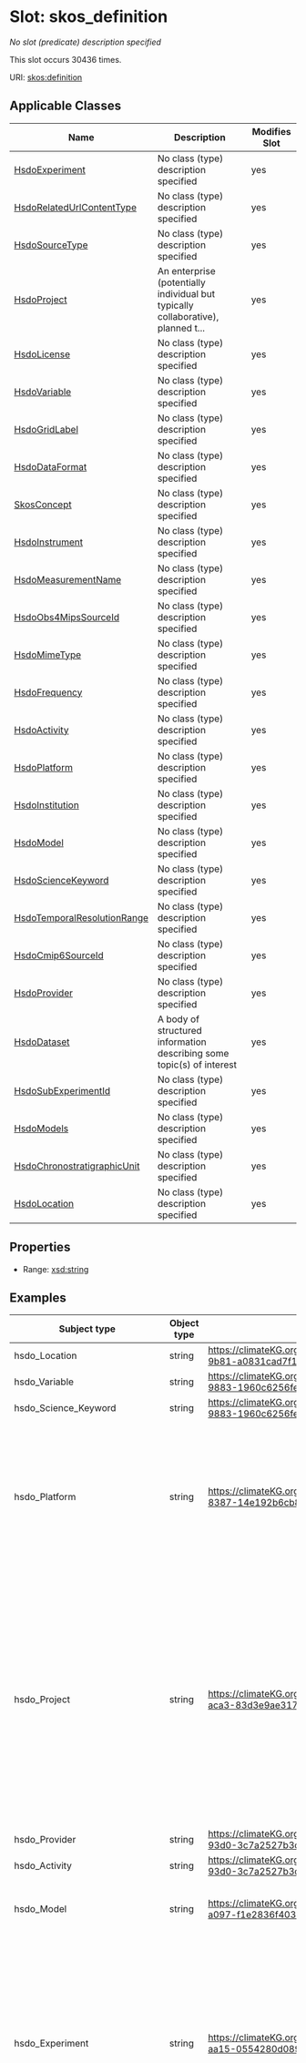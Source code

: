 

# Slot: skos_definition


_No slot (predicate) description specified_






This slot occurs 30436 times.


URI: [skos:definition](http://www.w3.org/2004/02/skos/core#definition)



<!-- no inheritance hierarchy -->





## Applicable Classes

| Name | Description | Modifies Slot |
| --- | --- | --- |
| [HsdoExperiment](../classes/HsdoExperiment.md) | No class (type) description specified |  yes  |
| [HsdoRelatedUrlContentType](../classes/HsdoRelatedUrlContentType.md) | No class (type) description specified |  yes  |
| [HsdoSourceType](../classes/HsdoSourceType.md) | No class (type) description specified |  yes  |
| [HsdoProject](../classes/HsdoProject.md) | An enterprise (potentially individual but typically collaborative), planned t... |  yes  |
| [HsdoLicense](../classes/HsdoLicense.md) | No class (type) description specified |  yes  |
| [HsdoVariable](../classes/HsdoVariable.md) | No class (type) description specified |  yes  |
| [HsdoGridLabel](../classes/HsdoGridLabel.md) | No class (type) description specified |  yes  |
| [HsdoDataFormat](../classes/HsdoDataFormat.md) | No class (type) description specified |  yes  |
| [SkosConcept](../classes/SkosConcept.md) | No class (type) description specified |  yes  |
| [HsdoInstrument](../classes/HsdoInstrument.md) | No class (type) description specified |  yes  |
| [HsdoMeasurementName](../classes/HsdoMeasurementName.md) | No class (type) description specified |  yes  |
| [HsdoObs4MipsSourceId](../classes/HsdoObs4MipsSourceId.md) | No class (type) description specified |  yes  |
| [HsdoMimeType](../classes/HsdoMimeType.md) | No class (type) description specified |  yes  |
| [HsdoFrequency](../classes/HsdoFrequency.md) | No class (type) description specified |  yes  |
| [HsdoActivity](../classes/HsdoActivity.md) | No class (type) description specified |  yes  |
| [HsdoPlatform](../classes/HsdoPlatform.md) | No class (type) description specified |  yes  |
| [HsdoInstitution](../classes/HsdoInstitution.md) | No class (type) description specified |  yes  |
| [HsdoModel](../classes/HsdoModel.md) | No class (type) description specified |  yes  |
| [HsdoScienceKeyword](../classes/HsdoScienceKeyword.md) | No class (type) description specified |  yes  |
| [HsdoTemporalResolutionRange](../classes/HsdoTemporalResolutionRange.md) | No class (type) description specified |  yes  |
| [HsdoCmip6SourceId](../classes/HsdoCmip6SourceId.md) | No class (type) description specified |  yes  |
| [HsdoProvider](../classes/HsdoProvider.md) | No class (type) description specified |  yes  |
| [HsdoDataset](../classes/HsdoDataset.md) | A body of structured information describing some topic(s) of interest |  yes  |
| [HsdoSubExperimentId](../classes/HsdoSubExperimentId.md) | No class (type) description specified |  yes  |
| [HsdoModels](../classes/HsdoModels.md) | No class (type) description specified |  yes  |
| [HsdoChronostratigraphicUnit](../classes/HsdoChronostratigraphicUnit.md) | No class (type) description specified |  yes  |
| [HsdoLocation](../classes/HsdoLocation.md) | No class (type) description specified |  yes  |







## Properties

* Range: [xsd:string](http://www.w3.org/2001/XMLSchema#string)






## Examples

| Subject type | Object type | Example subject | Example object | Occurrences |
| --- | --- | --- | --- | --- |
| hsdo_Location | string | https://climateKG.org/entity/0006e246-4296-448c-9b81-a0831cad7f1c | An arm of the Atlantic Ocean between Greenland and Labrador Canada | 522 |
| hsdo_Variable | string | https://climateKG.org/entity/001f18d3-7e61-430b-9883-1960c6256fe5 | The degree to which the ocean absorbs light assuming verticalseparation between light source and light receiver | 2556 |
| hsdo_Science_Keyword | string | https://climateKG.org/entity/001f18d3-7e61-430b-9883-1960c6256fe5 | The degree to which the ocean absorbs light assuming verticalseparation between light source and light receiver | 3649 |
| hsdo_Platform | string | https://climateKG.org/entity/007c3084-89db-458e-8387-14e192b6cb8e | PREFERRED TERMS 1A S1B S1C S1D Sentinel1DEFINITIONSentinel1 is the European Radar Observatory representing the first new space component of the GMES Global Monitoring for Environment and Security satellite family designed and developed by ESA and funded by the EC European Commission The Copernicus missions Sentinel1 2 and 3 represent the EU contribution to GEOSS Global Earth Observation System of Systems Sentinel1 is composed of a constellation of two satellites Sentinel1A and Sentinel1B sharing the same orbital plane with a 180 orbital phasing difference The mission provides an independent operational capability for continuous radar mapping of the Earth with enhanced revisit frequency coverage timeliness and reliability for operational services and applications requiring long time seriesBROADER CONCEPT Earth Observation SatelliteENTRY TERMS SENTINEL1NOTE ABCDHOSTS SARURI httpsearthesaintconceptsentinel1 | 1321 |
| hsdo_Project | string | https://climateKG.org/entity/00923bad-d9ac-4093-aca3-83d3e9ae3171 | An international cooperative effort to increase tropical taxonomic expertise conduct a taxonomically diversified global census of coral reef ecosystems and improve access to and unify coral reef ecosystem information scattered throughout the globeCoral reefs are considered to be the most biologically diverse of all marine ecosystems  While individual reef systems likely host tens of thousands of species most of this diversity remains undocumented  Significant declines in key indicators of reef ecosystem health suggest a degradation of coral reefs globally in response to the combined effects of natural and anthropogenic stressors The vulnerability of coral reef ecosystems is anticipated to increase significantly in response to climate change induced coral bleaching and disease ocean acidification sealevel rise and changing storm tracks There is a clear danger that much reef biodiversity could be lost before it is even documented and researchers will be left with a limited and poor understanding of undisturbed reef communities on which to base future management decisions  Under these rapidly changing conditions a key goal for reef resource managers and policy makers over the next several decades will be the development of tools to increase the resilience of global communities through effective conservation of coral reef biodiversity  In order to develop reasonable approaches to improve the resilience of coral reef biodiversity and to effectively use the ecosystem approach to management it is first necessary to understand existing biodiversity and changes over time Summary provided by httpwwwcreefsorg | 1857 |
| hsdo_Provider | string | https://climateKG.org/entity/00a97d0c-e05e-43c9-93d0-3c7a2527b3c0 | Sea Ice Model Intercomparison Project | 4070 |
| hsdo_Activity | string | https://climateKG.org/entity/00a97d0c-e05e-43c9-93d0-3c7a2527b3c0 | Sea Ice Model Intercomparison Project | 24 |
| hsdo_Model | string | https://climateKG.org/entity/00bb59aa-755d-4710-a097-f1e2836f4032 | The evolution of the RADARSAT program the RCM includes a trio of Earth observation satellites capable of scanning Earth day or night and in any weather conditions The threesatellite configuration allows for daily revisits of Canadas vast territory and maritime approaches as well as daily access to 90 of the worlds surface and the Arctic up to four times a day | 322 |
| hsdo_Experiment | string | https://climateKG.org/entity/00ce4800-70ef-4346-aa15-0554280d0896 | Concerns about harmful algal blooms HAB have increased over the lastdecade largely because of the perceived increase in the number andduration of events The toxins produced by these species cause finfishand shellfish poisoning and mortality of marine animals includingmammals and birdsAdvance warning of HABs increases the options for managing theseevents The HAB Project develops and supports systems that provideinformation on the location and extent of red tide blooms in the Gulfof Mexico The Experimental HAB bulletin alerts subscribers todeveloping blooms and changes in the location and extent of existingblooms The HAB Mapping System HABMapS provides the position of anidentified bloom and data from environmental conditions that mayaffect the extent or position Both tools rely on remote sensingtechnology to provide the large spatial scale and high frequency ofobservations required to assess bloom location and movements Thesetools can be used together to provide a regional perspective on HABeventsAdditional information on HAB available athttpwwwcscnoaagovcrshabfindexhtmlAdditional information on the HAB Mapping System available athttpwwwcscnoaagovcrshabfhabmapshtmlSST      Summary provided by NOAA | 445 |
| hsdo_Instrument | string | https://climateKG.org/entity/01407ecf-45af-4fcc-8a1b-9b383636e2e4 | HYDRA is a plasma experimental investigation on the POLAR spacecraft HYDRA isa collection of electrostatic analyzers designed for high resolutionobservations of electron and ion velocity distributions in the earths polarmagnetosphere and was designed and constructed by a consortium of institutionsfor the purpose of improving our understanding of the complex interactions ofthe polar magnetosphere with the solar wind and the ionosphereHYDRA subsystems are DuoDecaElectronIonSpectrometer DDEIS Parallel Plate Analyzer PPA Data Processing Unit DPU and UV Intracalibration System For more information see httpwwwstphysicsuiowaeduandhttppwggsfcnasagovpolarpolarinstshtmlGroup InstrumentDetails   EntryID HYDRA   Group InstrumentIdentification      InstrumentCategory SolarSpace Observing Instruments      InstrumentClass Particle Detectors      ShortName HYDRA      LongName Hot Plasma Analyzer   EndGroup   Group AssociatedPlatforms      ShortName POLAR   EndGroup   OnlineResource httpwwwstphysicsuiowaedu   SampleImage httpwwwstphysicsuiowaeduwwwimagesddeis2jpg   Group InstrumentLogistics      InstrumentStartDate 19960224      InstrumentOwner University of Iowa   EndGroupEndGroup | 1964 |
| hsdo_Chronostratigraphic_Unit | string | https://climateKG.org/entity/02f8be65-6bdd-4f4d-9e69-adac5aec33f6 | The Ordovician Period lasted almost 45 million years beginning 4883 million years ago and ending 4437 million years ago During this period the area north of the tropics was almost entirely ocean and most of the worlds land was collected into the southern supercontinent Gondwana Throughout the Ordovician Gondwana shifted towards the South Pole and much of it was submerged underwater The Ordovician is best known for its diverse marine invertebrates including graptolites trilobites brachiopods and the conodonts early vertebrates A typical marine community consisted of these animals plus red and green algae primitive fish cephalopods corals crinoids and gastropods More recently tetrahedral spores that are similar to those of primitive land plants have been found suggesting that plants invaded the land at this time From the Lower to Middle Ordovician the Earth experienced a milder climate  the weather was warm and the atmosphere contained a lot of moisture However when Gondwana finally settled on the South Pole during the Upper Ordovician massive glaciers formed causing shallow seas to drain and sea levels to drop This likely caused the mass extinctions that characterize the end of the Ordovician in which 60 of all marine invertebrate genera and 25 of all families went extinct | 168 |
| hsdo_Measurement_Name | string | https://climateKG.org/entity/038ac74c-470a-43e0-b80d-2b2fb1acfc13 | Airborne solid particles also called dust or particulate matter PM or liquid droplets | 106 |
| hsdo_Institution | string | https://climateKG.org/entity/03976e48-3ff9-4dc6-a4c4-fd77026380ff | LLNL Lawrence Livermore National Laboratory Livermore CA 94550 USA ANL Argonne National Laboratory Argonne IL 60439 USA BNL Brookhaven National Laboratory Upton NY 11973 USA LANL Los Alamos National Laboratory Los Alamos NM 87545 USA LBNL Lawrence Berkeley National Laboratory Berkeley CA 94720 USA ORNL Oak Ridge National Laboratory Oak Ridge TN 37831 USA PNNL Pacific Northwest National Laboratory Richland WA 99352 USA SNL Sandia National Laboratories Albuquerque NM 87185 USA Mailing address LLNL Climate Program co David C Bader Principal Investigator L103 7000 East Avenue Livermore CA 94550 USA | 75 |
| hsdo_Sub_Experiment_Id | string | https://climateKG.org/entity/04e00ed0-39b6-4323-a788-2344264695c0 | initialized near end of year 2016 | 74 |
| hsdo_Models | string | https://climateKG.org/entity/063177a9-14cd-4750-9aa4-ad5d266bd7ad | Numerical representation of the atmosphere and its phenomena over the entireEarth using the equations of motion and including radiation photochemistryand the transfer of heat water vapor and momentum | 180 |
| hsdo_Data_Format | string | https://climateKG.org/entity/0679d78d-0931-4948-94ec-46ab130785a6 | A generalpurpose programming language that is interpreted and contains several features such as dynamic typing along with the flexible data types is known as ICI not an acronym programming language It is considered to be similar to the Perl language This ICI language comprises flow control constructs and also contains some operators of the C language It is not an objectoriented language but some of the features of OOP can be attained by a specific inheritance method known as superstructures Similar to C this ICI programming language has the same system interface and a standard library for builtin functions | 187 |
| hsdo_Related_Url_Content_Type | string | https://climateKG.org/entity/0c3aa5c6-f1f9-4c16-aa96-30672028d26c | The URL for accessing a map service | 82 |
| hsdo_Cmip6_Source_Id | string | https://climateKG.org/entity/0cd4d2c4-ebfa-4759-b7aa-f9982122f581 | IPSLCM5A2INCA | 134 |
| hsdo_Source_Type | string | https://climateKG.org/entity/13df63e8-85ad-405d-9b43-256371e259c0 | coupled atmosphereocean global climate model additionally including explicit representation of at least the land and sea ice | 15 |
| hsdo_Dataset | string | https://climateKG.org/entity/2892e23f-5249-439d-8c0e-6c1d190b3beb | ECMWF  ERA5 European ReAnalysis | 106 |
| hsdo_Obs4Mips_Source_Id | string | https://climateKG.org/entity/2892e23f-5249-439d-8c0e-6c1d190b3beb | ECMWF  ERA5 European ReAnalysis | 106 |
| hsdo_License | string | https://climateKG.org/entity/3c937799-5ee5-4ea3-b7d5-418a625a7872 | CMIP6 model data produced by Your Institution see CMIP6institutionidjson is licensed under a Creative Commons select and insert a licenseid see below License insert the matching licenseurl see below Consult httpspcmdillnlgovCMIP6TermsOfUse for terms of use governing CMIP6 output including citation requirements and proper acknowledgment Further information about this data including some limitations can be found via the furtherinfourl recorded as a global attribute in this file and at some URL maintained by modeling group The data producers and data providers make no warranty either express or implied including but not limited to warranties of merchantability and fitness for a particular purpose All liabilities arising from the supply of the information including any liability arising in negligence are excluded to the fullest extent permitted by law | 5 |
| hsdo_Frequency | string | https://climateKG.org/entity/8e4900ff-c7bc-47a1-aa55-a8892696d769 | daily mean samples | 16 |
| hsdo_Temporal_Resolution_Range | string | https://climateKG.org/entity/8e4900ff-c7bc-47a1-aa55-a8892696d769 | daily mean samples | 17 |
| hsdo_Grid_Label | string | https://climateKG.org/entity/a42a0f2b-365b-42a9-b285-cf549596188d | regridded data in the region of Antarctica reported on the data providers preferred target grid | 45 |
| skos_Concept | string | https://gcmd.earthdata.nasa.gov/kms/concept/0006e246-4296-448c-9b81-a0831cad7f1c | Path = ['NORTH ATLANTIC OCEAN', 'ATLANTIC OCEAN', 'OCEAN', 'Locations']
An arm of the Atlantic Ocean between Greenland and Labrador, Canada. | 16359 |
| hsdo_Mime_Type | string | https://climateKG.org/entity/07bcc60e-1551-44d9-b87e-7c260d230ecb | MIME Type for Opensearch Description files applicationopensearchdescriptionxml provides a humanreadable text description of the search engineParent OpenSearchDescriptionRestrictions The value must contain 1024 or fewer characters of plain text The value must not contain HTML or other markupRequirements This element must appear exactly once | 32 |




## LinkML Source

<details>

```yaml
name: skos_definition
annotations:
  count:
    tag: count
    value: 30436
description: No slot (predicate) description specified
examples:
- object:
    example_object: An arm of the Atlantic Ocean between Greenland and Labrador Canada
    example_object_type: string
    example_predicate: skos:definition
    example_subject: https://climateKG.org/entity/0006e246-4296-448c-9b81-a0831cad7f1c
    example_subject_type: hsdo_Location
- object:
    example_object: The degree to which the ocean absorbs light assuming verticalseparation
      between light source and light receiver
    example_object_type: string
    example_predicate: skos:definition
    example_subject: https://climateKG.org/entity/001f18d3-7e61-430b-9883-1960c6256fe5
    example_subject_type: hsdo_Variable
- object:
    example_object: The degree to which the ocean absorbs light assuming verticalseparation
      between light source and light receiver
    example_object_type: string
    example_predicate: skos:definition
    example_subject: https://climateKG.org/entity/001f18d3-7e61-430b-9883-1960c6256fe5
    example_subject_type: hsdo_Science_Keyword
- object:
    example_object: PREFERRED TERMS 1A S1B S1C S1D Sentinel1DEFINITIONSentinel1 is
      the European Radar Observatory representing the first new space component of
      the GMES Global Monitoring for Environment and Security satellite family designed
      and developed by ESA and funded by the EC European Commission The Copernicus
      missions Sentinel1 2 and 3 represent the EU contribution to GEOSS Global Earth
      Observation System of Systems Sentinel1 is composed of a constellation of two
      satellites Sentinel1A and Sentinel1B sharing the same orbital plane with a 180
      orbital phasing difference The mission provides an independent operational capability
      for continuous radar mapping of the Earth with enhanced revisit frequency coverage
      timeliness and reliability for operational services and applications requiring
      long time seriesBROADER CONCEPT Earth Observation SatelliteENTRY TERMS SENTINEL1NOTE
      ABCDHOSTS SARURI httpsearthesaintconceptsentinel1
    example_object_type: string
    example_predicate: skos:definition
    example_subject: https://climateKG.org/entity/007c3084-89db-458e-8387-14e192b6cb8e
    example_subject_type: hsdo_Platform
- object:
    example_object: An international cooperative effort to increase tropical taxonomic
      expertise conduct a taxonomically diversified global census of coral reef ecosystems
      and improve access to and unify coral reef ecosystem information scattered throughout
      the globeCoral reefs are considered to be the most biologically diverse of all
      marine ecosystems  While individual reef systems likely host tens of thousands
      of species most of this diversity remains undocumented  Significant declines
      in key indicators of reef ecosystem health suggest a degradation of coral reefs
      globally in response to the combined effects of natural and anthropogenic stressors
      The vulnerability of coral reef ecosystems is anticipated to increase significantly
      in response to climate change induced coral bleaching and disease ocean acidification
      sealevel rise and changing storm tracks There is a clear danger that much reef
      biodiversity could be lost before it is even documented and researchers will
      be left with a limited and poor understanding of undisturbed reef communities
      on which to base future management decisions  Under these rapidly changing conditions
      a key goal for reef resource managers and policy makers over the next several
      decades will be the development of tools to increase the resilience of global
      communities through effective conservation of coral reef biodiversity  In order
      to develop reasonable approaches to improve the resilience of coral reef biodiversity
      and to effectively use the ecosystem approach to management it is first necessary
      to understand existing biodiversity and changes over time Summary provided by
      httpwwwcreefsorg
    example_object_type: string
    example_predicate: skos:definition
    example_subject: https://climateKG.org/entity/00923bad-d9ac-4093-aca3-83d3e9ae3171
    example_subject_type: hsdo_Project
- object:
    example_object: Sea Ice Model Intercomparison Project
    example_object_type: string
    example_predicate: skos:definition
    example_subject: https://climateKG.org/entity/00a97d0c-e05e-43c9-93d0-3c7a2527b3c0
    example_subject_type: hsdo_Provider
- object:
    example_object: Sea Ice Model Intercomparison Project
    example_object_type: string
    example_predicate: skos:definition
    example_subject: https://climateKG.org/entity/00a97d0c-e05e-43c9-93d0-3c7a2527b3c0
    example_subject_type: hsdo_Activity
- object:
    example_object: The evolution of the RADARSAT program the RCM includes a trio
      of Earth observation satellites capable of scanning Earth day or night and in
      any weather conditions The threesatellite configuration allows for daily revisits
      of Canadas vast territory and maritime approaches as well as daily access to
      90 of the worlds surface and the Arctic up to four times a day
    example_object_type: string
    example_predicate: skos:definition
    example_subject: https://climateKG.org/entity/00bb59aa-755d-4710-a097-f1e2836f4032
    example_subject_type: hsdo_Model
- object:
    example_object: Concerns about harmful algal blooms HAB have increased over the
      lastdecade largely because of the perceived increase in the number andduration
      of events The toxins produced by these species cause finfishand shellfish poisoning
      and mortality of marine animals includingmammals and birdsAdvance warning of
      HABs increases the options for managing theseevents The HAB Project develops
      and supports systems that provideinformation on the location and extent of red
      tide blooms in the Gulfof Mexico The Experimental HAB bulletin alerts subscribers
      todeveloping blooms and changes in the location and extent of existingblooms
      The HAB Mapping System HABMapS provides the position of anidentified bloom and
      data from environmental conditions that mayaffect the extent or position Both
      tools rely on remote sensingtechnology to provide the large spatial scale and
      high frequency ofobservations required to assess bloom location and movements
      Thesetools can be used together to provide a regional perspective on HABeventsAdditional
      information on HAB available athttpwwwcscnoaagovcrshabfindexhtmlAdditional information
      on the HAB Mapping System available athttpwwwcscnoaagovcrshabfhabmapshtmlSST      Summary
      provided by NOAA
    example_object_type: string
    example_predicate: skos:definition
    example_subject: https://climateKG.org/entity/00ce4800-70ef-4346-aa15-0554280d0896
    example_subject_type: hsdo_Experiment
- object:
    example_object: HYDRA is a plasma experimental investigation on the POLAR spacecraft
      HYDRA isa collection of electrostatic analyzers designed for high resolutionobservations
      of electron and ion velocity distributions in the earths polarmagnetosphere
      and was designed and constructed by a consortium of institutionsfor the purpose
      of improving our understanding of the complex interactions ofthe polar magnetosphere
      with the solar wind and the ionosphereHYDRA subsystems are DuoDecaElectronIonSpectrometer
      DDEIS Parallel Plate Analyzer PPA Data Processing Unit DPU and UV Intracalibration
      System For more information see httpwwwstphysicsuiowaeduandhttppwggsfcnasagovpolarpolarinstshtmlGroup
      InstrumentDetails   EntryID HYDRA   Group InstrumentIdentification      InstrumentCategory
      SolarSpace Observing Instruments      InstrumentClass Particle Detectors      ShortName
      HYDRA      LongName Hot Plasma Analyzer   EndGroup   Group AssociatedPlatforms      ShortName
      POLAR   EndGroup   OnlineResource httpwwwstphysicsuiowaedu   SampleImage httpwwwstphysicsuiowaeduwwwimagesddeis2jpg   Group
      InstrumentLogistics      InstrumentStartDate 19960224      InstrumentOwner University
      of Iowa   EndGroupEndGroup
    example_object_type: string
    example_predicate: skos:definition
    example_subject: https://climateKG.org/entity/01407ecf-45af-4fcc-8a1b-9b383636e2e4
    example_subject_type: hsdo_Instrument
- object:
    example_object: The Ordovician Period lasted almost 45 million years beginning
      4883 million years ago and ending 4437 million years ago During this period
      the area north of the tropics was almost entirely ocean and most of the worlds
      land was collected into the southern supercontinent Gondwana Throughout the
      Ordovician Gondwana shifted towards the South Pole and much of it was submerged
      underwater The Ordovician is best known for its diverse marine invertebrates
      including graptolites trilobites brachiopods and the conodonts early vertebrates
      A typical marine community consisted of these animals plus red and green algae
      primitive fish cephalopods corals crinoids and gastropods More recently tetrahedral
      spores that are similar to those of primitive land plants have been found suggesting
      that plants invaded the land at this time From the Lower to Middle Ordovician
      the Earth experienced a milder climate  the weather was warm and the atmosphere
      contained a lot of moisture However when Gondwana finally settled on the South
      Pole during the Upper Ordovician massive glaciers formed causing shallow seas
      to drain and sea levels to drop This likely caused the mass extinctions that
      characterize the end of the Ordovician in which 60 of all marine invertebrate
      genera and 25 of all families went extinct
    example_object_type: string
    example_predicate: skos:definition
    example_subject: https://climateKG.org/entity/02f8be65-6bdd-4f4d-9e69-adac5aec33f6
    example_subject_type: hsdo_Chronostratigraphic_Unit
- object:
    example_object: Airborne solid particles also called dust or particulate matter
      PM or liquid droplets
    example_object_type: string
    example_predicate: skos:definition
    example_subject: https://climateKG.org/entity/038ac74c-470a-43e0-b80d-2b2fb1acfc13
    example_subject_type: hsdo_Measurement_Name
- object:
    example_object: LLNL Lawrence Livermore National Laboratory Livermore CA 94550
      USA ANL Argonne National Laboratory Argonne IL 60439 USA BNL Brookhaven National
      Laboratory Upton NY 11973 USA LANL Los Alamos National Laboratory Los Alamos
      NM 87545 USA LBNL Lawrence Berkeley National Laboratory Berkeley CA 94720 USA
      ORNL Oak Ridge National Laboratory Oak Ridge TN 37831 USA PNNL Pacific Northwest
      National Laboratory Richland WA 99352 USA SNL Sandia National Laboratories Albuquerque
      NM 87185 USA Mailing address LLNL Climate Program co David C Bader Principal
      Investigator L103 7000 East Avenue Livermore CA 94550 USA
    example_object_type: string
    example_predicate: skos:definition
    example_subject: https://climateKG.org/entity/03976e48-3ff9-4dc6-a4c4-fd77026380ff
    example_subject_type: hsdo_Institution
- object:
    example_object: initialized near end of year 2016
    example_object_type: string
    example_predicate: skos:definition
    example_subject: https://climateKG.org/entity/04e00ed0-39b6-4323-a788-2344264695c0
    example_subject_type: hsdo_Sub_Experiment_Id
- object:
    example_object: Numerical representation of the atmosphere and its phenomena over
      the entireEarth using the equations of motion and including radiation photochemistryand
      the transfer of heat water vapor and momentum
    example_object_type: string
    example_predicate: skos:definition
    example_subject: https://climateKG.org/entity/063177a9-14cd-4750-9aa4-ad5d266bd7ad
    example_subject_type: hsdo_Models
- object:
    example_object: A generalpurpose programming language that is interpreted and
      contains several features such as dynamic typing along with the flexible data
      types is known as ICI not an acronym programming language It is considered to
      be similar to the Perl language This ICI language comprises flow control constructs
      and also contains some operators of the C language It is not an objectoriented
      language but some of the features of OOP can be attained by a specific inheritance
      method known as superstructures Similar to C this ICI programming language has
      the same system interface and a standard library for builtin functions
    example_object_type: string
    example_predicate: skos:definition
    example_subject: https://climateKG.org/entity/0679d78d-0931-4948-94ec-46ab130785a6
    example_subject_type: hsdo_Data_Format
- object:
    example_object: The URL for accessing a map service
    example_object_type: string
    example_predicate: skos:definition
    example_subject: https://climateKG.org/entity/0c3aa5c6-f1f9-4c16-aa96-30672028d26c
    example_subject_type: hsdo_Related_Url_Content_Type
- object:
    example_object: IPSLCM5A2INCA
    example_object_type: string
    example_predicate: skos:definition
    example_subject: https://climateKG.org/entity/0cd4d2c4-ebfa-4759-b7aa-f9982122f581
    example_subject_type: hsdo_Cmip6_Source_Id
- object:
    example_object: coupled atmosphereocean global climate model additionally including
      explicit representation of at least the land and sea ice
    example_object_type: string
    example_predicate: skos:definition
    example_subject: https://climateKG.org/entity/13df63e8-85ad-405d-9b43-256371e259c0
    example_subject_type: hsdo_Source_Type
- object:
    example_object: ECMWF  ERA5 European ReAnalysis
    example_object_type: string
    example_predicate: skos:definition
    example_subject: https://climateKG.org/entity/2892e23f-5249-439d-8c0e-6c1d190b3beb
    example_subject_type: hsdo_Dataset
- object:
    example_object: ECMWF  ERA5 European ReAnalysis
    example_object_type: string
    example_predicate: skos:definition
    example_subject: https://climateKG.org/entity/2892e23f-5249-439d-8c0e-6c1d190b3beb
    example_subject_type: hsdo_Obs4Mips_Source_Id
- object:
    example_object: CMIP6 model data produced by Your Institution see CMIP6institutionidjson
      is licensed under a Creative Commons select and insert a licenseid see below
      License insert the matching licenseurl see below Consult httpspcmdillnlgovCMIP6TermsOfUse
      for terms of use governing CMIP6 output including citation requirements and
      proper acknowledgment Further information about this data including some limitations
      can be found via the furtherinfourl recorded as a global attribute in this file
      and at some URL maintained by modeling group The data producers and data providers
      make no warranty either express or implied including but not limited to warranties
      of merchantability and fitness for a particular purpose All liabilities arising
      from the supply of the information including any liability arising in negligence
      are excluded to the fullest extent permitted by law
    example_object_type: string
    example_predicate: skos:definition
    example_subject: https://climateKG.org/entity/3c937799-5ee5-4ea3-b7d5-418a625a7872
    example_subject_type: hsdo_License
- object:
    example_object: daily mean samples
    example_object_type: string
    example_predicate: skos:definition
    example_subject: https://climateKG.org/entity/8e4900ff-c7bc-47a1-aa55-a8892696d769
    example_subject_type: hsdo_Frequency
- object:
    example_object: daily mean samples
    example_object_type: string
    example_predicate: skos:definition
    example_subject: https://climateKG.org/entity/8e4900ff-c7bc-47a1-aa55-a8892696d769
    example_subject_type: hsdo_Temporal_Resolution_Range
- object:
    example_object: regridded data in the region of Antarctica reported on the data
      providers preferred target grid
    example_object_type: string
    example_predicate: skos:definition
    example_subject: https://climateKG.org/entity/a42a0f2b-365b-42a9-b285-cf549596188d
    example_subject_type: hsdo_Grid_Label
- object:
    example_object: 'Path = [''NORTH ATLANTIC OCEAN'', ''ATLANTIC OCEAN'', ''OCEAN'',
      ''Locations'']

      An arm of the Atlantic Ocean between Greenland and Labrador, Canada.'
    example_object_type: string
    example_predicate: skos:definition
    example_subject: https://gcmd.earthdata.nasa.gov/kms/concept/0006e246-4296-448c-9b81-a0831cad7f1c
    example_subject_type: skos_Concept
- object:
    example_object: MIME Type for Opensearch Description files applicationopensearchdescriptionxml
      provides a humanreadable text description of the search engineParent OpenSearchDescriptionRestrictions
      The value must contain 1024 or fewer characters of plain text The value must
      not contain HTML or other markupRequirements This element must appear exactly
      once
    example_object_type: string
    example_predicate: skos:definition
    example_subject: https://climateKG.org/entity/07bcc60e-1551-44d9-b87e-7c260d230ecb
    example_subject_type: hsdo_Mime_Type
from_schema: dream-kg
rank: 1000
slot_uri: skos:definition
alias: skos_definition
domain_of:
- hsdo_Activity
- hsdo_Chronostratigraphic_Unit
- hsdo_Cmip6_Source_Id
- hsdo_Data_Format
- hsdo_Dataset
- hsdo_Experiment
- hsdo_Frequency
- hsdo_Grid_Label
- hsdo_Institution
- hsdo_Instrument
- hsdo_License
- hsdo_Location
- hsdo_Measurement_Name
- hsdo_Mime_Type
- hsdo_Model
- hsdo_Models
- hsdo_Obs4Mips_Source_Id
- hsdo_Platform
- hsdo_Project
- hsdo_Provider
- hsdo_Related_Url_Content_Type
- hsdo_Science_Keyword
- hsdo_Source_Type
- hsdo_Sub_Experiment_Id
- hsdo_Temporal_Resolution_Range
- hsdo_Variable
- skos_Concept
range: string

```
</details>